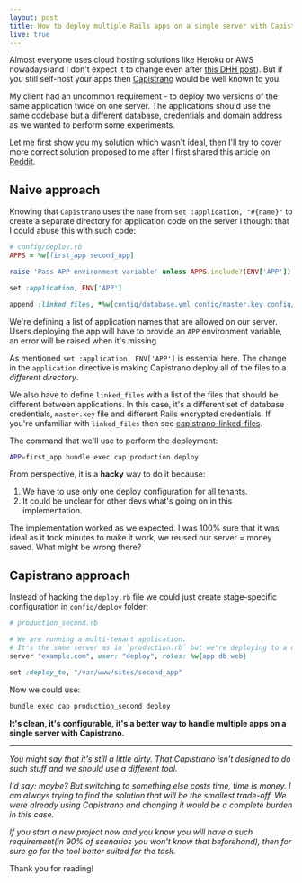 ```yaml
---
layout: post
title: How to deploy multiple Rails apps on a single server with Capistrano
live: true
---
```


Almost everyone uses cloud hosting solutions like Heroku or AWS nowadays(and I don't expect it to change even after [this DHH post](https://world.hey.com/dhh/why-we-re-leaving-the-cloud-654b47e0)). But if you still self-host your apps then [Capistrano](https://github.com/capistrano/capistrano) would be well known to you.

My client had an uncommon requirement - to deploy two versions of the same application twice on one server. The applications should use the same codebase but a different database, credentials and domain address as we wanted to perform some experiments.

Let me first show you my solution which wasn't ideal, then I'll try to cover more correct solution proposed to me after I first shared this article on [Reddit](https://www.reddit.com/r/ruby/comments/zboed1).

## Naive approach

Knowing that `Capistrano` uses the `name` from `set :application, "#{name}"` to create a separate directory for application code on the server I thought that I could abuse this with such code:
```ruby
# config/deploy.rb
APPS = %w[first_app second_app]

raise 'Pass APP environment variable' unless APPS.include?(ENV['APP'])

set :application, ENV['APP']

append :linked_files, *%w[config/database.yml config/master.key config/credentials.yml.enc]
```

We're defining a list of application names that are allowed on our server. Users deploying the app will have to provide an `APP` environment variable, an error will be raised when it's missing.

As mentioned `set :application, ENV['APP']` is essential here. The change in the `application` directive is making Capistrano deploy all of the files to a *different directory*.

We also have to define `linked_files` with a list of the files that should be different between applications. In this case, it's a different set of database credentials, `master.key` file and different Rails encrypted credentials. If you're unfamiliar with `linked_files` then see [capistrano-linked-files](https://github.com/runar/capistrano-linked-files).

The command that we'll use to perform the deployment:
```sh
APP=first_app bundle exec cap production deploy
```

From perspective, it is a **hacky** way to do it because:
1. We have to use only one deploy configuration for all tenants.
2. It could be unclear for other devs what's going on in this implementation.

The implementation worked as we expected. I was 100% sure that it was ideal as it took minutes to make it work, we reused our server = money saved. What might be wrong there?

## Capistrano approach

Instead of hacking the `deploy.rb` file we could just create stage-specific configuration in `config/deploy` folder:
```ruby
# production_second.rb

# We are running a multi-tenant application.
# It's the same server as in `production.rb` but we're deploying to a different directory.
server "example.com", user: "deploy", roles: %w{app db web}

set :deploy_to, "/var/www/sites/second_app"
```

Now we could use:
```sh
bundle exec cap production_second deploy
```

**It's clean, it's configurable, it's a better way to handle multiple apps on a single server with Capistrano.**

***

*You might say that it's still a little dirty. That Capistrano isn't designed to do such stuff and we should use a different tool.*

*I'd say: maybe? But switching to something else costs time, time is money. I am always trying to find the solution that will be the smallest trade-off. We were already using Capistrano and changing it would be a complete burden in this case.*

*If you start a new project now and you know you will have a such requirement(in 90% of scenarios you won't know that beforehand), then for sure go for the tool better suited for the task.*

<p class="centered">
Thank you for reading!
</p>